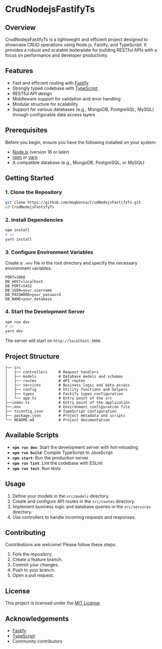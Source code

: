 # CrudNodejsFastifyTs

## Overview

CrudNodejsFastifyTs is a lightweight and efficient project designed to showcase CRUD operations using Node.js, Fastify, and TypeScript. It provides a robust and scalable boilerplate for building RESTful APIs with a focus on performance and developer productivity.

## Features

- Fast and efficient routing with [Fastify](https://www.fastify.io/)
- Strongly typed codebase with [TypeScript](https://www.typescriptlang.org/)
- RESTful API design
- Middleware support for validation and error handling
- Modular structure for scalability
- Support for various databases (e.g., MongoDB, PostgreSQL, MySQL) through configurable data access layers

## Prerequisites

Before you begin, ensure you have the following installed on your system:

- [Node.js](https://nodejs.org/) (version 16 or later)
- [npm](https://www.npmjs.com/) or [yarn](https://yarnpkg.com/)
- A compatible database (e.g., MongoDB, PostgreSQL, or MySQL)

## Getting Started

### 1. Clone the Repository

```bash
git clone https://github.com/mogbonna/CrudNodejsFastifyTs.git
cd CrudNodejsFastifyTs
```

### 2. Install Dependencies

```bash
npm install
# or
yarn install
```

### 3. Configure Environment Variables

Create a `.env` file in the root directory and specify the necessary environment variables:

```env
PORT=3000
DB_HOST=localhost
DB_PORT=5432
DB_USER=your_username
DB_PASSWORD=your_password
DB_NAME=your_database
```

### 4. Start the Development Server

```bash
npm run dev
# or
yarn dev
```

The server will start on `http://localhost:3000`.

## Project Structure

```plaintext
├── src
│   ├── controllers     # Request handlers
│   ├── models          # Database models and schemas
│   ├── routes          # API routes
│   ├── services        # Business logic and data access
│   ├── config          # Utility functions and helpers
│   ├── types           # Fastify types configuration
│   └── app.ts          # Entry point of the src
├──index.ts             # Entry point of the application
├──.env                 # Environment configuration file
├── tsconfig.json       # TypeScript configuration
├── package.json        # Project metadata and scripts
└── README.md           # Project documentation
```

## Available Scripts

- **`npm run dev`**: Start the development server with hot-reloading
- **`npm run build`**: Compile TypeScript to JavaScript
- **`npm start`**: Run the production server
- **`npm run lint`**: Lint the codebase with ESLint
- **`npm run test`**: Run tests

## Usage

1. Define your models in the `src/models` directory.
2. Create and configure API routes in the `src/routes` directory.
3. Implement business logic and database queries in the `src/services` directory.
4. Use controllers to handle incoming requests and responses.

## Contributing

Contributions are welcome! Please follow these steps:

1. Fork the repository.
2. Create a feature branch.
3. Commit your changes.
4. Push to your branch.
5. Open a pull request.

## License

This project is licensed under the [MIT License](LICENSE).

## Acknowledgements

- [Fastify](https://www.fastify.io/)
- [TypeScript](https://www.typescriptlang.org/)
- Community contributors
